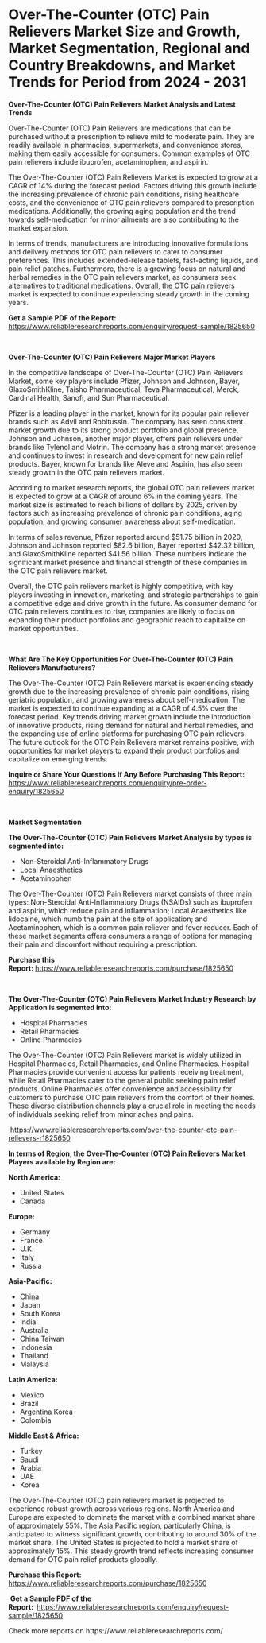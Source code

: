 <p><h1>Over-The-Counter (OTC) Pain Relievers Market Size and Growth, Market Segmentation, Regional and Country Breakdowns, and Market Trends for Period from 2024 -  2031</h1></p><p><strong>Over-The-Counter (OTC) Pain Relievers Market Analysis and Latest Trends</strong></p>
<p><p>Over-The-Counter (OTC) Pain Relievers are medications that can be purchased without a prescription to relieve mild to moderate pain. They are readily available in pharmacies, supermarkets, and convenience stores, making them easily accessible for consumers. Common examples of OTC pain relievers include ibuprofen, acetaminophen, and aspirin.</p><p>The Over-The-Counter (OTC) Pain Relievers Market is expected to grow at a CAGR of 14% during the forecast period. Factors driving this growth include the increasing prevalence of chronic pain conditions, rising healthcare costs, and the convenience of OTC pain relievers compared to prescription medications. Additionally, the growing aging population and the trend towards self-medication for minor ailments are also contributing to the market expansion.</p><p>In terms of trends, manufacturers are introducing innovative formulations and delivery methods for OTC pain relievers to cater to consumer preferences. This includes extended-release tablets, fast-acting liquids, and pain relief patches. Furthermore, there is a growing focus on natural and herbal remedies in the OTC pain relievers market, as consumers seek alternatives to traditional medications. Overall, the OTC pain relievers market is expected to continue experiencing steady growth in the coming years.</p></p>
<p><strong>Get a Sample PDF of the Report:&nbsp;</strong> <a href="https://www.reliableresearchreports.com/enquiry/request-sample/1825650">https://www.reliableresearchreports.com/enquiry/request-sample/1825650</a></p>
<p>&nbsp;</p>
<p><strong>Over-The-Counter (OTC) Pain Relievers Major Market Players</strong></p>
<p><p>In the competitive landscape of Over-The-Counter (OTC) Pain Relievers Market, some key players include Pfizer, Johnson and Johnson, Bayer, GlaxoSmithKline, Taisho Pharmaceutical, Teva Pharmaceutical, Merck, Cardinal Health, Sanofi, and Sun Pharmaceutical. </p><p>Pfizer is a leading player in the market, known for its popular pain reliever brands such as Advil and Robitussin. The company has seen consistent market growth due to its strong product portfolio and global presence. Johnson and Johnson, another major player, offers pain relievers under brands like Tylenol and Motrin. The company has a strong market presence and continues to invest in research and development for new pain relief products. Bayer, known for brands like Aleve and Aspirin, has also seen steady growth in the OTC pain relievers market.</p><p>According to market research reports, the global OTC pain relievers market is expected to grow at a CAGR of around 6% in the coming years. The market size is estimated to reach billions of dollars by 2025, driven by factors such as increasing prevalence of chronic pain conditions, aging population, and growing consumer awareness about self-medication.</p><p>In terms of sales revenue, Pfizer reported around $51.75 billion in 2020, Johnson and Johnson reported $82.6 billion, Bayer reported $42.32 billion, and GlaxoSmithKline reported $41.56 billion. These numbers indicate the significant market presence and financial strength of these companies in the OTC pain relievers market.</p><p>Overall, the OTC pain relievers market is highly competitive, with key players investing in innovation, marketing, and strategic partnerships to gain a competitive edge and drive growth in the future. As consumer demand for OTC pain relievers continues to rise, companies are likely to focus on expanding their product portfolios and geographic reach to capitalize on market opportunities.</p></p>
<p>&nbsp;</p>
<p><strong>What Are The Key Opportunities For Over-The-Counter (OTC) Pain Relievers Manufacturers?</strong></p>
<p><p>The Over-The-Counter (OTC) Pain Relievers market is experiencing steady growth due to the increasing prevalence of chronic pain conditions, rising geriatric population, and growing awareness about self-medication. The market is expected to continue expanding at a CAGR of 4.5% over the forecast period. Key trends driving market growth include the introduction of innovative products, rising demand for natural and herbal remedies, and the expanding use of online platforms for purchasing OTC pain relievers. The future outlook for the OTC Pain Relievers market remains positive, with opportunities for market players to expand their product portfolios and capitalize on emerging trends.</p></p>
<p><strong>Inquire or Share Your Questions If Any Before Purchasing This Report:</strong> <a href="https://www.reliableresearchreports.com/enquiry/pre-order-enquiry/1825650">https://www.reliableresearchreports.com/enquiry/pre-order-enquiry/1825650</a></p>
<p>&nbsp;</p>
<p><strong>Market Segmentation</strong></p>
<p><strong>The Over-The-Counter (OTC) Pain Relievers Market Analysis by types is segmented into:</strong></p>
<p><ul><li>Non-Steroidal Anti-Inflammatory Drugs</li><li>Local Anaesthetics</li><li>Acetaminophen</li></ul></p>
<p><p>The Over-The-Counter (OTC) Pain Relievers market consists of three main types: Non-Steroidal Anti-Inflammatory Drugs (NSAIDs) such as ibuprofen and aspirin, which reduce pain and inflammation; Local Anaesthetics like lidocaine, which numb the pain at the site of application; and Acetaminophen, which is a common pain reliever and fever reducer. Each of these market segments offers consumers a range of options for managing their pain and discomfort without requiring a prescription.</p></p>
<p><strong>Purchase this Report:&nbsp;</strong><a href="https://www.reliableresearchreports.com/purchase/1825650">https://www.reliableresearchreports.com/purchase/1825650</a></p>
<p>&nbsp;</p>
<p><strong>The Over-The-Counter (OTC) Pain Relievers Market Industry Research by Application is segmented into:</strong></p>
<p><ul><li>Hospital Pharmacies</li><li>Retail Pharmacies</li><li>Online Pharmacies</li></ul></p>
<p><p>The Over-The-Counter (OTC) Pain Relievers market is widely utilized in Hospital Pharmacies, Retail Pharmacies, and Online Pharmacies. Hospital Pharmacies provide convenient access for patients receiving treatment, while Retail Pharmacies cater to the general public seeking pain relief products. Online Pharmacies offer convenience and accessibility for customers to purchase OTC pain relievers from the comfort of their homes. These diverse distribution channels play a crucial role in meeting the needs of individuals seeking relief from minor aches and pains.</p></p>
<p><a href="https://www.reliableresearchreports.com/over-the-counter-otc-pain-relievers-r1825650">&nbsp;https://www.reliableresearchreports.com/over-the-counter-otc-pain-relievers-r1825650</a></p>
<p><strong>In terms of Region, the Over-The-Counter (OTC) Pain Relievers Market Players available by Region are:</strong></p>
<p>
    <p> <strong> North America: </strong>
        <ul>
            <li>United States</li>
            <li>Canada</li>
        </ul>
        </p> 
    <p> <strong> Europe: </strong>
        <ul>
            <li>Germany</li>
            <li>France</li>
            <li>U.K.</li>
            <li>Italy</li>
            <li>Russia</li>
        </ul>
        </p> 
    <p> <strong> Asia-Pacific: </strong>
        <ul>
            <li>China</li>
            <li>Japan</li>
            <li>South Korea</li>
            <li>India</li>
            <li>Australia</li>
            <li>China Taiwan</li>
            <li>Indonesia</li>
            <li>Thailand</li>
            <li>Malaysia</li>
        </ul>
        </p> 
    <p> <strong> Latin America: </strong>
        <ul>
            <li>Mexico</li>
            <li>Brazil</li>
            <li>Argentina Korea</li>
            <li>Colombia</li>
        </ul>
        </p> 
    <p> <strong> Middle East & Africa: </strong>
        <ul>
            <li>Turkey</li>
            <li>Saudi</li>
            <li>Arabia</li>
            <li>UAE</li>
            <li>Korea</li>
        </ul>
    </p>
    </p>
<p><p>The Over-The-Counter (OTC) pain relievers market is projected to experience robust growth across various regions. North America and Europe are expected to dominate the market with a combined market share of approximately 55%. The Asia Pacific region, particularly China, is anticipated to witness significant growth, contributing to around 30% of the market share. The United States is projected to hold a market share of approximately 15%. This steady growth trend reflects increasing consumer demand for OTC pain relief products globally.</p></p>
<p><strong>Purchase this Report: </strong><a href="https://www.reliableresearchreports.com/purchase/1825650">https://www.reliableresearchreports.com/purchase/1825650</a></p>
<p>&nbsp;<strong>Get a Sample PDF of the Report:&nbsp;&nbsp;</strong><a href="https://www.reliableresearchreports.com/enquiry/request-sample/1825650">https://www.reliableresearchreports.com/enquiry/request-sample/1825650</a></p>
<p><strong></strong></p>
<p>Check more reports on https://www.reliableresearchreports.com/</p>